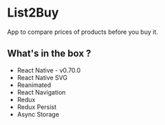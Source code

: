 # List2Buy

App to compare prices of products before you buy it. 

## What's in the box ?

 - React Native - v0.70.0
 - React Native SVG
 - Reanimated
 - React Navigation
 - Redux
 - Redux Persist
 - Async Storage

